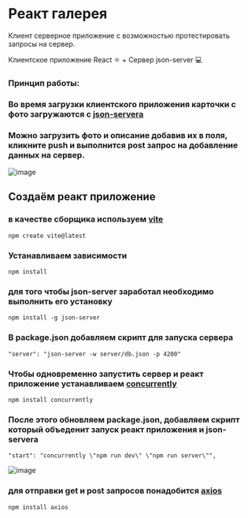 
# Реакт галерея 

Клиент серверное приложение с возможноcтью протестировать запросы на сервер. 

Клиентское приложение React &#9883; + Сервер json-server &#128187;

### Принцип работы:
### Во время загрузки клиентского приложения карточки с фото загружаются c [json-servera](https://www.npmjs.com/package/json-server?activeTab=readme) 
### Можно загрузить фото и описание добавив их в поля, кликните push и выполнится post запрос на добавление данных на сервер.

![image](https://github.com/ScherbakovM/gallery-react/assets/109952823/bce095ca-3d7b-4875-b1d8-e7ea483b4b7e)   



## Создаём реакт приложение    
### в качестве сборщика используем  [vite](https://vitejs.dev/guide/)
```
npm create vite@latest
```

### Устанавливаем зависимости
```
npm install 
```
### для того чтобы  json-server заработал необходимо выполнить его установку   
```
npm install -g json-server
```

### В package.json добавляем скрипт для запуска сервера 

```
"server": "json-server -w server/db.json -p 4200"
```

### Чтобы одновременно запустить сервер и реакт приложение устанавливаем [concurrently](https://www.npmjs.com/package/concurrently)

```
npm install concurrently
```

### После этого обновляем package.json, добавляем скрипт который объеденит запуск реакт приложения и json-servera

```
"start": "concurrently \"npm run dev\" \"npm run server\"",
```
![image](https://github.com/ScherbakovM/gallery-react/assets/109952823/3fd099fc-ab91-4729-af3f-dc0b31cc1fc6)

### для отправки get и post запросов понадобится [axios](https://axios-http.com/docs/api_intro)

```
npm install axios
```
